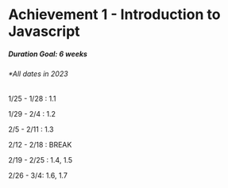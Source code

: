 # Achievement 1 - Introduction to Javascript

##### Duration Goal: 6 weeks
###### \*All dates in 2023

1/25 - 1/28 : 1.1

1/29 - 2/4 : 1.2  

2/5 - 2/11 : 1.3 

2/12 - 2/18 : BREAK 

2/19 - 2/25 : 1.4, 1.5

2/26 - 3/4: 1.6, 1.7


